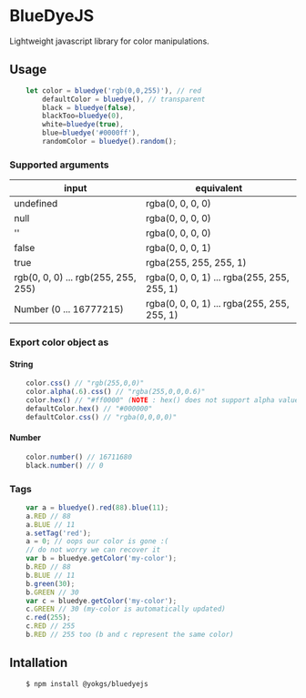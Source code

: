 # BlueDyeJS

Lightweight javascript library for color manipulations.

## Usage

```javascript
    let color = bluedye('rgb(0,0,255)'), // red
        defaultColor = bluedye(), // transparent
        black = bluedye(false),
        blackToo=bluedye(0),
        white=bluedye(true),
        blue=bluedye('#0000ff'),
        randomColor = bluedye().random();
```

### Supported arguments

input  | equivalent
--- | ---
undefined | rgba(0, 0, 0, 0)
null | rgba(0, 0, 0, 0)
'' | rgba(0, 0, 0, 0)
false | rgba(0, 0, 0, 1)
true | rgba(255, 255, 255, 1)
rgb(0, 0, 0) ... rgb(255, 255, 255) |  rgba(0, 0, 0, 1) ... rgba(255, 255, 255, 1)
Number (0 ... 16777215) | rgba(0, 0, 0, 1) ... rgba(255, 255, 255, 1)



### Export color object as 

#### String

```javascript
    color.css() // "rgb(255,0,0)"
    color.alpha(.6).css() // "rgba(255,0,0,0.6)"
    color.hex() // "#ff0000" (NOTE : hex() does not support alpha values)
    defaultColor.hex() // "#000000"
    defaultColor.css() // "rgba(0,0,0,0)"
```
#### Number
```javascript
    color.number() // 16711680
    black.number() // 0
```

### Tags
```javascript
    var a = bluedye().red(88).blue(11);
    a.RED // 88
    a.BLUE // 11
    a.setTag('red');
    a = 0; // oops our color is gone :(
    // do not worry we can recover it
    var b = bluedye.getColor('my-color');
    b.RED // 88 
    b.BLUE // 11
    b.green(30);
    b.GREEN // 30
    var c = bluedye.getColor('my-color');
    c.GREEN // 30 (my-color is automatically updated)
    c.red(255);
    c.RED // 255
    b.RED // 255 too (b and c represent the same color)
```

## Intallation

```
    $ npm install @yokgs/bluedyejs
```
